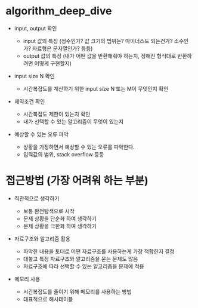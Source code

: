 # algorithm_deep_dive

- input, output 확인
    - input 값의 특징 (정수인가? 값 크기의 범위는? 마이너스도 되는건가? 소수인가? 자료형은 문자열인가? 등등)
    - output 값의 특징 (내가 어떤 값을 반환해줘야 하는지, 정해진 형식대로 반환하려면 어떻게 구현할지)

- input size N 확인
    - 시간복잡도를 계산하기 위한 input size N 또는 M이 무엇인지 확인

- 제약조건 확인
    - 시간복잡도 제한이 있는지 확인
    - 내가 선택할 수 있는 알고리즘이 무엇이 있는지

- 예상할 수 있는 오류 파악
    - 상황을 가정하면서 예상할 수 있는 오류를 파악한다.
    - 입력값의 범위, stack overflow 등등

# 접근방법 (가장 어려워 하는 부분)

- 직관적으로 생각하기
    - 보통 완전탐색으로 시작
    - 문제 상황을 단순화 하여 생각하기
    - 문제 상황을 극한화 하여 생각하기

- 자료구조와 알고리즘 활용
    - 파악한 내용을 토대로 어떤 자료구조를 사용하는게 가장 적합한지 결정
    - 대놓고 특정 자료구조와 알고리즘을 묻는 문제도 많음
    - 자료구조에 따라 선택할 수 있는 알고리즘을 문제에 적용

- 메모리 사용
    - 시간복잡도를 줄이기 위해 메모리를 사용하는 방법
    - 대표적으로 해시테이블